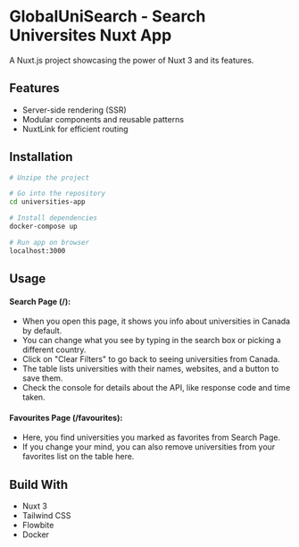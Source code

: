 # GlobalUniSearch - Search Universites Nuxt App


A Nuxt.js project showcasing the power of Nuxt 3 and its features.

## Features

- Server-side rendering (SSR)
- Modular components and reusable patterns
- NuxtLink for efficient routing

## Installation
```bash
# Unzipe the project

# Go into the repository
cd universities-app

# Install dependencies
docker-compose up

# Run app on browser
localhost:3000
```
## Usage
#### Search Page (/):
- When you open this page, it shows you info about universities in Canada by default.
- You can change what you see by typing in the search box or picking a different country.
- Click on "Clear Filters" to go back to seeing universities from Canada.
- The table lists universities with their names, websites, and a button to save them.
- Check the console for details about the API, like response code and time taken.

#### Favourites Page (/favourites):

- Here, you find universities you marked as favorites from Search Page.
- If you change your mind, you can also remove universities from your favorites list on the table here.

## Build With
- Nuxt 3
- Tailwind CSS
- Flowbite
- Docker

